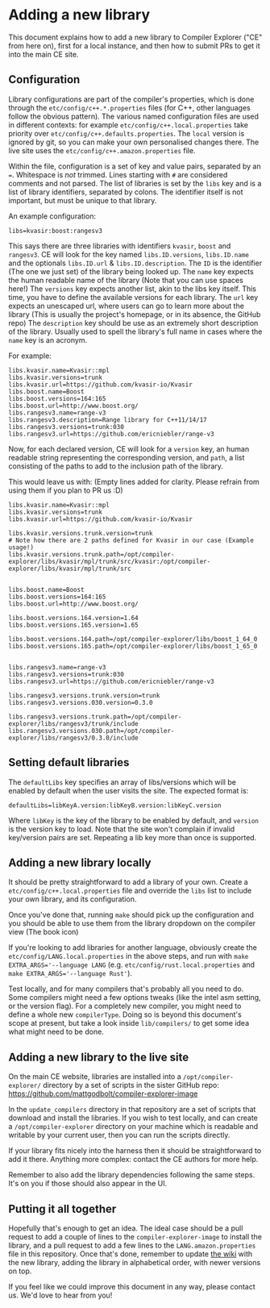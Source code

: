 # Adding a new library

This document explains how to add a new library to Compiler Explorer ("CE" from here on), first for a local instance, and
then how to submit PRs to get it into the main CE site.

## Configuration

Library configurations are part of the compiler's properties, which is done through the `etc/config/c++.*.properties` files
(for C++, other languages follow the obvious pattern). The various named configuration files are used in different contexts:
 for example `etc/config/c++.local.properties` take priority over `etc/config/c++.defaults.properties`.
The `local` version is ignored by git, so you can make your own personalised changes there.
The live site uses the `etc/config/c++.amazon.properties` file.

Within the file, configuration is a set of key and value pairs, separated by an `=`. Whitespace is _not_ trimmed.
Lines starting with `#` are considered comments and not parsed.
The list of libraries is set by the `libs` key and is a list of library identifiers, separated by colons.
The identifier itself is not important, but must be unique to that library.

An example configuration:

```
libs=kvasir:boost:rangesv3
```

This says there are three libraries with identifiers `kvasir`, `boost` and `rangesv3`. CE will look for the key named
`libs.ID.versions`, `libs.ID.name` and the optionals `libs.ID.url` & `libs.ID.description`. The `ID` is the identifier (The one we just set) of the library being looked up.
The `name` key expects the human readable name of the library (Note that you can use spaces here!)
The `versions` key expects another list, akin to the libs key itself. This time, you have to define the available versions
for each library.
The `url` key expects an unescaped url, where users can go to learn more about the library (This is usually the project's homepage, or in its
absence, the GitHub repo)
The `description` key should be use as an extremely short description of the library. Usually used to spell the library's full name in cases where the `name` key is an acronym.

For example:

```
libs.kvasir.name=Kvasir::mpl
libs.kvasir.versions=trunk
libs.kvasir.url=https://github.com/kvasir-io/Kvasir
libs.boost.name=Boost
libs.boost.versions=164:165
libs.boost.url=http://www.boost.org/
libs.rangesv3.name=range-v3
libs.rangesv3.description=Range library for C++11/14/17
libs.rangesv3.versions=trunk:030
libs.rangesv3.url=https://github.com/ericniebler/range-v3
```

Now, for each declared version, CE will look for a `version` key, an human readable string representing the corresponding version,
and `path`, a list consisting of the paths to add to the inclusion path of the library.

This would leave us with: (Empty lines added for clarity. Please refrain from using them if you plan to PR us :D)

```
libs.kvasir.name=Kvasir::mpl
libs.kvasir.versions=trunk
libs.kvasir.url=https://github.com/kvasir-io/Kvasir

libs.kvasir.versions.trunk.version=trunk
# Note how there are 2 paths defined for Kvasir in our case (Example usage!)
libs.kvasir.versions.trunk.path=/opt/compiler-explorer/libs/kvasir/mpl/trunk/src/kvasir:/opt/compiler-explorer/libs/kvasir/mpl/trunk/src


libs.boost.name=Boost
libs.boost.versions=164:165
libs.boost.url=http://www.boost.org/

libs.boost.versions.164.version=1.64
libs.boost.versions.165.version=1.65

libs.boost.versions.164.path=/opt/compiler-explorer/libs/boost_1_64_0
libs.boost.versions.165.path=/opt/compiler-explorer/libs/boost_1_65_0


libs.rangesv3.name=range-v3
libs.rangesv3.versions=trunk:030
libs.rangesv3.url=https://github.com/ericniebler/range-v3

libs.rangesv3.versions.trunk.version=trunk
libs.rangesv3.versions.030.version=0.3.0

libs.rangesv3.versions.trunk.path=/opt/compiler-explorer/libs/rangesv3/trunk/include
libs.rangesv3.versions.030.path=/opt/compiler-explorer/libs/rangesv3/0.3.0/include
```

## Setting default libraries

The `defaultLibs` key specifies an array of libs/versions which will be enabled by default when the user visits the site.
The expected format is:
```
defaultLibs=libKeyA.version:libKeyB.version:libKeyC.version
```
Where `libKey` is the key of the library to be enabled by default, and `version` is the version key to load.
Note that the site won't complain if invalid key/version pairs are set. Repeating a lib key more than once is supported.

## Adding a new library locally

It should be pretty straightforward to add a library of your own. Create a `etc/config/c++.local.properties` file and override the
`libs` list to include your own library, and its configuration.

Once you've done that, running `make` should pick up the configuration and you should be able to use them from the library dropdown
on the compiler view (The book icon)

If you're looking to add libraries for another language, obviously create the `etc/config/LANG.local.properties` in
the above steps, and run with `make EXTRA_ARGS='--language LANG` (e.g. `etc/config/rust.local.properties` and
`make EXTRA_ARGS='--language Rust'`).

Test locally, and for many compilers that's probably all you need to do. Some compilers might need a few options tweaks (like
the intel asm setting, or the version flag). For a completely new compiler, you might need to define a whole new `compilerType`.
Doing so is beyond this document's scope at present, but take a look inside `lib/compilers/` to get some idea what might need
to be done.

## Adding a new library to the live site

On the main CE website, libraries are installed into a `/opt/compiler-explorer/` directory by a set of scripts in the sister
GitHub repo: https://github.com/mattgodbolt/compiler-explorer-image

In the `update_compilers` directory in that repository are a set of scripts that download and install the libraries.
If you wish to test locally, and can create a `/opt/compiler-explorer` directory on your machine which is readable and writable by your
current user, then you can run the scripts directly.

If your library fits nicely into the harness then it should be straightforward to add it there. Anything more complex: contact the CE
authors for more help.

Remember to also add the library dependencies following the same steps. It's on you if those should also appear in the UI.

## Putting it all together

Hopefully that's enough to get an idea. The ideal case should be a pull request to add a couple of
lines to the `compiler-explorer-image` to install the library, and a pull request to add a few lines to the `LANG.amazon.properties`
file in this repository.
Once that's done, remember to update [the wiki](https://github.com/mattgodbolt/compiler-explorer/wiki/Installed-libraries) with the new library, adding the library in alphabetical order, with newer versions on top.

If you feel like we could improve this document in any way, please contact us. We'd love to hear from you!
